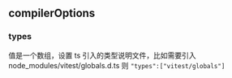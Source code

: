 
## compilerOptions

### types 

值是一个数组，设置 ts 引入的类型说明文件，比如需要引入 node_modules/vitest/globals.d.ts 则
`"types":["vitest/globals"]`



